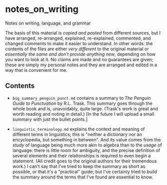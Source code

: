 # notes_on_writing
Notes on writing, language, and grammar

The basis of this material is *copied and pasted* from different sources, but I have arranged,
re-arranged, explained, re-explained, commented, and changed comments to make it easier to
understand. In other words: the contents of the files are either *very different* to the original
material or *essentially the same and don't provide anything new*, depending on how you want to
look at it. No claims are made and no guarantees are given; these are simply my personal notes and
they are arranged and edited in a way that is convenient for me.

## Contents

* `big_summary_penguin_punct.md` contains a summary to *The Penguin Guide to Punctuation* by R.L.
  Trask. This summary goes through the whole book and is, unavoidably, quite large. (Trask's work
  is great and worth reading and noting in detail.) [In the future I will upload a small summary
  with just the bullet points.]
  
* `linguistic_terminology.md` explains the context and meaning of different terms in linguistics;
  this is "neither a dictionary nor an encyclopedia, but something in between". And its value comes
  from the *study* of language being much more akin to algebra than to the *usage* of language:
  there is little room for ambiguity, and the precise definition of several elements and their
  relationships is required to even begin a statement. (All credit goes to the original authors for
  their tremendous work.) I can't say that I've tried to keep the summary as short as possible, or
  that it's a "practical" guide; but I've certainly tried to build the summary around the terms
  that I've found are essential to know.
  